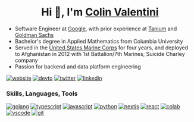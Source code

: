 <h1 align="center">Hi 👋, I'm <a href="https://github.com/colin-valentini">Colin Valentini</a></h1>

- Software Engineer at [Google](https://about.google/), with prior experience at [Tanium](https://www.tanium.com) and [Goldman Sachs](https://www.goldmansachs.com)
- Bachelor's degree in Applied Mathematics from Columbia University
- Served in the [United States Marine Corps](https://www.marines.mil/) for four years, and deployed to Afghanistan in 2012 with 1st Battalion/7th Marines, Suicide Charley company
- Passion for backend and data platform engineering

[![website](https://img.shields.io/badge/website-000000?style=for-the-badge&logo=About.me&logoColor=white)](https://www.colinvalentini.com)
[![devto](https://img.shields.io/badge/dev.to-0A0A0A?style=for-the-badge&logo=devdotto&logoColor=white)](https://dev.to/colinvalentini)
[![twitter](https://img.shields.io/badge/Twitter-1DA1F2?style=for-the-badge&logo=twitter&logoColor=white)](https://twitter.com/colin_valentini)
[![linkedin](https://img.shields.io/badge/LinkedIn-0077B5?style=for-the-badge&logo=linkedin&logoColor=white)](https://linkedin.com/in/colin-valentini)

### Skills, Languages, Tools

[![golang](https://img.shields.io/badge/Go-00ADD8?style=for-the-badge&logo=go&logoColor=white)](https://go.dev/)
[![typescript](https://img.shields.io/badge/TypeScript-007ACC?style=for-the-badge&logo=typescript&logoColor=white)](https://www.typescriptlang.org/)
[![javascript](https://img.shields.io/badge/JavaScript-323330?style=for-the-badge&logo=javascript&logoColor=F7DF1E)](https://www.javascript.com/)
[![python](https://img.shields.io/badge/Python-FFD43B?style=for-the-badge&logo=python&logoColor=blue)](https://www.python.org/)
[![nextjs](https://img.shields.io/badge/next.js-000000?style=for-the-badge&logo=nextdotjs&logoColor=white)](https://nextjs.org/)
[![react](https://img.shields.io/badge/React-20232A?style=for-the-badge&logo=react&logoColor=61DAFB)](https://reactjs.org/)
[![colab](https://img.shields.io/badge/Colab-F9AB00?style=for-the-badge&logo=googlecolab&color=525252)](https://colab.research.google.com/)
[![vscode](https://img.shields.io/badge/VSCode-0078D4?style=for-the-badge&logo=visual%20studio%20code&logoColor=white)](https://code.visualstudio.com/)
[![git](https://img.shields.io/badge/GIT-E44C30?style=for-the-badge&logo=git&logoColor=white)](https://git-scm.com/)

<!---
colin-valentini/colin-valentini is a ✨ special ✨ repository because its `README.md` (this file) appears on your GitHub profile.
You can click the Preview link to take a look at your changes.
--->
